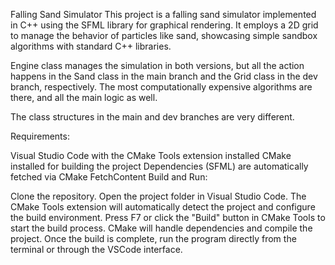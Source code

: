 Falling Sand Simulator This project is a falling sand simulator implemented in C++ using the SFML library for graphical rendering. It employs a 2D grid to manage the behavior of particles like sand, showcasing simple sandbox algorithms with standard C++ libraries.

Engine class manages the simulation in both versions, but all the action happens in the Sand class in the main branch and the Grid class in the dev branch, respectively. The most computationally expensive algorithms are there, and all the main logic as well.

The class structures in the main and dev branches are very different.

Requirements:

Visual Studio Code with the CMake Tools extension installed
CMake installed for building the project
Dependencies (SFML) are automatically fetched via CMake FetchContent
Build and Run:

Clone the repository.
Open the project folder in Visual Studio Code.
The CMake Tools extension will automatically detect the project and configure the build environment.
Press F7 or click the "Build" button in CMake Tools to start the build process. CMake will handle dependencies and compile the project.
Once the build is complete, run the program directly from the terminal or through the VSCode interface.
